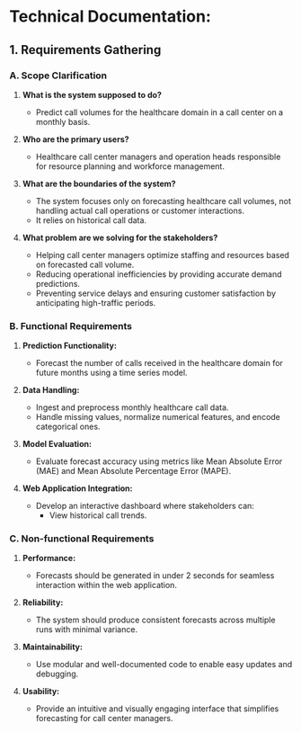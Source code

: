 # Technical Documentation: 

## 1. Requirements Gathering

### A. Scope Clarification

1. **What is the system supposed to do?**
   - Predict call volumes for the healthcare domain in a call center on a monthly basis.

2. **Who are the primary users?**
   - Healthcare call center managers and operation heads responsible for resource planning and workforce management.

3. **What are the boundaries of the system?**
   - The system focuses only on forecasting healthcare call volumes, not handling actual call operations or customer interactions.
   - It relies on historical call data.

4. **What problem are we solving for the stakeholders?**
   - Helping call center managers optimize staffing and resources based on forecasted call volume.
   - Reducing operational inefficiencies by providing accurate demand predictions.
   - Preventing service delays and ensuring customer satisfaction by anticipating high-traffic periods.

### B. Functional Requirements

1. **Prediction Functionality:**
   - Forecast the number of calls received in the healthcare domain for future months using a time series model.

2. **Data Handling:**
   - Ingest and preprocess monthly healthcare call data.
   - Handle missing values, normalize numerical features, and encode categorical ones.

3. **Model Evaluation:**
   - Evaluate forecast accuracy using metrics like Mean Absolute Error (MAE) and Mean Absolute Percentage Error (MAPE).
  
4. **Web Application Integration:**
   - Develop an interactive dashboard where stakeholders can:
     - View historical call trends.



### C. Non-functional Requirements

1. **Performance:**
   - Forecasts should be generated in under 2 seconds for seamless interaction within the web application.

2. **Reliability:**
   - The system should produce consistent forecasts across multiple runs with minimal variance.

3. **Maintainability:**
   - Use modular and well-documented code to enable easy updates and debugging.

4. **Usability:**
   - Provide an intuitive and visually engaging interface that simplifies forecasting for call center managers.







